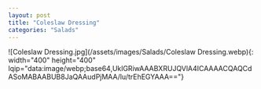```yaml
---
layout: post
title: "Coleslaw Dressing"
categories: "Salads"
---
```

![Coleslaw Dressing.jpg](/assets/images/Salads/Coleslaw Dressing.webp){: width="400" height="400" lqip="data:image/webp;base64,UklGRiwAAABXRUJQVlA4ICAAAACQAQCdASoMABAABUB8JaQAAudPjMAA/lu/trEhEGYAAA=="}

